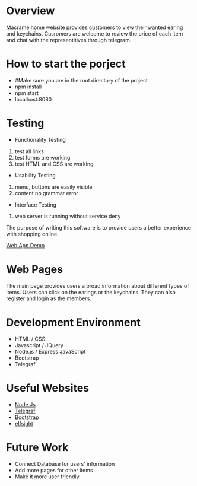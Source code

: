 # Overview

Macrame home website provides customers to view their wanted earing and keychains. Cusromers are welcome to review the price of each item and chat with the representitives through telegram. 

# How to start the porject
- #Make sure you are in the root directory of the project
- npm install
- npm start
- localhost:8080

# Testing
- Functionality Testing
1. test all links
2. test forms are working
3. test HTML and CSS are working

- Usability Testing 
1. menu, buttons are easily visible
2. content no grammar error

- Interface Testing
1. web server is running without service deny


The purpose of writing this software is to provide users a better experience with shopping online.


[Web App Demo](https://youtu.be/y8rFsvoS8cM)

# Web Pages

The main page provides users a broad information about different types of items. Users can click on the earings or the keychains. They can also register and login as the members. 

# Development Environment

- HTML / CSS
- Javascript / JQuery
- Node.js / Express JavaScript
- Bootstrap 
- Telegraf

# Useful Websites

* [Node Js](https://nodejs.dev/learn/how-to-install-nodejs)
* [Telegraf](https://telegraf.js.org/v3#/)
* [Bootstrap](https://getbootstrap.com/)
* [elfsight](https://elfsight.com/telegram-chat-widget/?utm_source=websites&utm_medium=youtube&utm_campaign=widget-platform-videos&utm_content=telegram-chat-widget-html&utm_term=description-1#demo)

# Future Work

* Connect Database for users' information
* Add more pages for other items 
* Make it more user friendly

